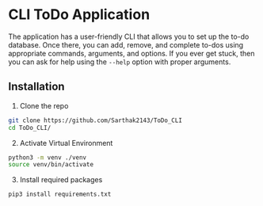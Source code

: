 # CLI ToDo Application

The application has a user-friendly CLI that allows you to set up the to-do database. Once there, you can add, remove, and complete to-dos using appropriate commands, arguments, and options. If you ever get stuck, then you can ask for help using the `--help` option with proper arguments.

## Installation

1. Clone the repo

```bash
git clone https://github.com/Sarthak2143/ToDo_CLI
cd ToDo_CLI/
```

2. Activate Virtual Environment

```bash
python3 -m venv ./venv
source venv/bin/activate
```

3. Install required packages

```bash
pip3 install requirements.txt
```

